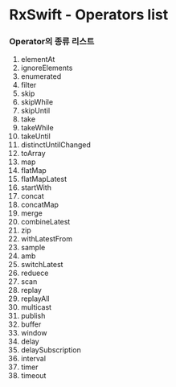 # RxSwift - Operators list
### Operator의 종류 리스트

1. elementAt
2. ignoreElements
3. enumerated
4. filter
5. skip
6. skipWhile
7. skipUntil
8. take
9. takeWhile
10. takeUntil
11. distinctUntilChanged
12. toArray
13. map
14. flatMap
15. flatMapLatest
16. startWith
17. concat
18. concatMap
19. merge
20. combineLatest
21. zip
22. withLatestFrom
23. sample
24. amb
25. switchLatest
26. reduece
27. scan
28. replay
29. replayAll
30. multicast
31. publish
32. buffer
33. window
34. delay
35. delaySubscription
36. interval
37. timer
38. timeout
